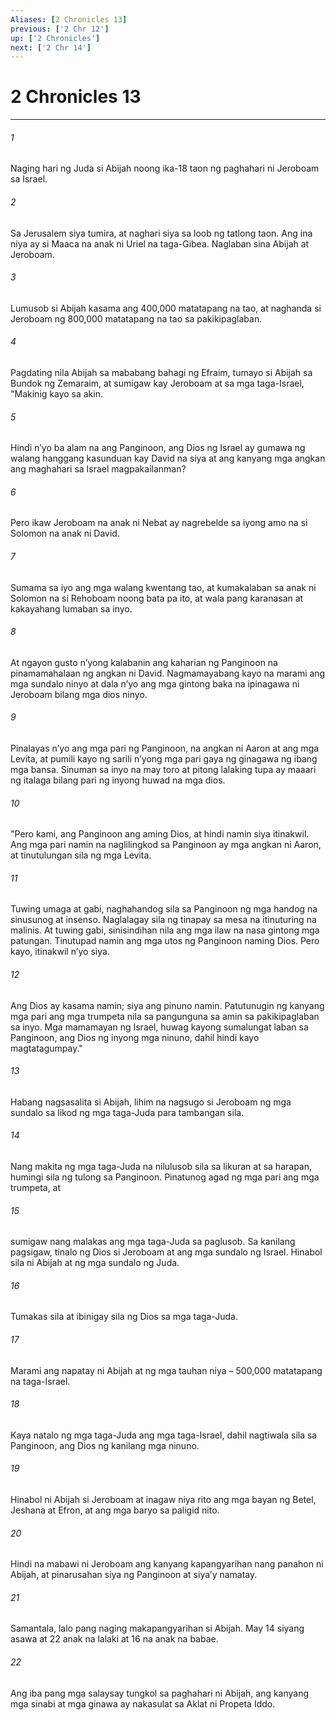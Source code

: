 ```yaml
---
Aliases: [2 Chronicles 13]
previous: ['2 Chr 12']
up: ['2 Chronicles']
next: ['2 Chr 14']
---
```

# 2 Chronicles 13

***

###### 1
Naging hari ng Juda si Abijah noong ika-18 taon ng paghahari ni Jeroboam sa Israel. 

###### 2
Sa Jerusalem siya tumira, at naghari siya sa loob ng tatlong taon. Ang ina niya ay si Maaca na anak ni Uriel na taga-Gibea. Naglaban sina Abijah at Jeroboam. 

###### 3
Lumusob si Abijah kasama ang 400,000 matatapang na tao, at naghanda si Jeroboam ng 800,000 matatapang na tao sa pakikipaglaban. 

###### 4
Pagdating nila Abijah sa mababang bahagi ng Efraim, tumayo si Abijah sa Bundok ng Zemaraim, at sumigaw kay Jeroboam at sa mga taga-Israel, "Makinig kayo sa akin. 

###### 5
Hindi nʼyo ba alam na ang Panginoon, ang Dios ng Israel ay gumawa ng walang hanggang kasunduan kay David na siya at ang kanyang mga angkan ang maghahari sa Israel magpakailanman? 

###### 6
Pero ikaw Jeroboam na anak ni Nebat ay nagrebelde sa iyong amo na si Solomon na anak ni David. 

###### 7
Sumama sa iyo ang mga walang kwentang tao, at kumakalaban sa anak ni Solomon na si Rehoboam noong bata pa ito, at wala pang karanasan at kakayahang lumaban sa inyo. 

###### 8
At ngayon gusto nʼyong kalabanin ang kaharian ng Panginoon na pinamamahalaan ng angkan ni David. Nagmamayabang kayo na marami ang mga sundalo ninyo at dala nʼyo ang mga gintong baka na ipinagawa ni Jeroboam bilang mga dios ninyo. 

###### 9
Pinalayas nʼyo ang mga pari ng Panginoon, na angkan ni Aaron at ang mga Levita, at pumili kayo ng sarili nʼyong mga pari gaya ng ginagawa ng ibang mga bansa. Sinuman sa inyo na may toro at pitong lalaking tupa ay maaari ng italaga bilang pari ng inyong huwad na mga dios. 

###### 10
"Pero kami, ang Panginoon ang aming Dios, at hindi namin siya itinakwil. Ang mga pari namin na naglilingkod sa Panginoon ay mga angkan ni Aaron, at tinutulungan sila ng mga Levita. 

###### 11
Tuwing umaga at gabi, naghahandog sila sa Panginoon ng mga handog na sinusunog at insenso. Naglalagay sila ng tinapay sa mesa na itinuturing na malinis. At tuwing gabi, sinisindihan nila ang mga ilaw na nasa gintong mga patungan. Tinutupad namin ang mga utos ng Panginoon naming Dios. Pero kayo, itinakwil nʼyo siya. 

###### 12
Ang Dios ay kasama namin; siya ang pinuno namin. Patutunugin ng kanyang mga pari ang mga trumpeta nila sa pangunguna sa amin sa pakikipaglaban sa inyo. Mga mamamayan ng Israel, huwag kayong sumalungat laban sa Panginoon, ang Dios ng inyong mga ninuno, dahil hindi kayo magtatagumpay." 

###### 13
Habang nagsasalita si Abijah, lihim na nagsugo si Jeroboam ng mga sundalo sa likod ng mga taga-Juda para tambangan sila. 

###### 14
Nang makita ng mga taga-Juda na nilulusob sila sa likuran at sa harapan, humingi sila ng tulong sa Panginoon. Pinatunog agad ng mga pari ang mga trumpeta, at 

###### 15
sumigaw nang malakas ang mga taga-Juda sa paglusob. Sa kanilang pagsigaw, tinalo ng Dios si Jeroboam at ang mga sundalo ng Israel. Hinabol sila ni Abijah at ng mga sundalo ng Juda. 

###### 16
Tumakas sila at ibinigay sila ng Dios sa mga taga-Juda. 

###### 17
Marami ang napatay ni Abijah at ng mga tauhan niya – 500,000 matatapang na taga-Israel. 

###### 18
Kaya natalo ng mga taga-Juda ang mga taga-Israel, dahil nagtiwala sila sa Panginoon, ang Dios ng kanilang mga ninuno. 

###### 19
Hinabol ni Abijah si Jeroboam at inagaw niya rito ang mga bayan ng Betel, Jeshana at Efron, at ang mga baryo sa paligid nito. 

###### 20
Hindi na mabawi ni Jeroboam ang kanyang kapangyarihan nang panahon ni Abijah, at pinarusahan siya ng Panginoon at siyaʼy namatay. 

###### 21
Samantala, lalo pang naging makapangyarihan si Abijah. May 14 siyang asawa at 22 anak na lalaki at 16 na anak na babae. 

###### 22
Ang iba pang mga salaysay tungkol sa paghahari ni Abijah, ang kanyang mga sinabi at mga ginawa ay nakasulat sa Aklat ni Propeta Iddo.
